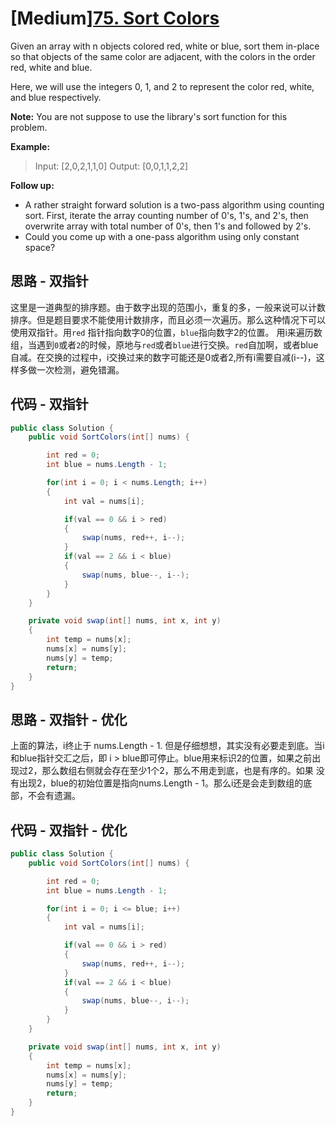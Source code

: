 # [Medium][75. Sort Colors](https://leetcode.com/problems/sort-colors/)

Given an array with n objects colored red, white or blue, sort them in-place so that objects of the same color are adjacent, with the colors in the order red, white and blue.

Here, we will use the integers 0, 1, and 2 to represent the color red, white, and blue respectively.

**Note:** You are not suppose to use the library's sort function for this problem.

**Example:**

> Input: [2,0,2,1,1,0]
> Output: [0,0,1,1,2,2]

**Follow up:**

* A rather straight forward solution is a two-pass algorithm using counting sort.
First, iterate the array counting number of 0's, 1's, and 2's, then overwrite array with total number of 0's, then 1's and followed by 2's.
* Could you come up with a one-pass algorithm using only constant space?

## 思路 - 双指针

这里是一道典型的排序题。由于数字出现的范围小，重复的多，一般来说可以计数排序。但是题目要求不能使用计数排序，而且必须一次遍历。那么这种情况下可以使用双指针。用`red` 指针指向数字0的位置，`blue`指向数字2的位置。
用i来遍历数组，当遇到`0`或者`2`的时候，原地与`red`或者`blue`进行交换。`red`自加啊，或者blue自减。在交换的过程中，i交换过来的数字可能还是0或者2,所有i需要自减(i--)，这样多做一次检测，避免错漏。

## 代码 - 双指针

```csharp
public class Solution {
    public void SortColors(int[] nums) {

        int red = 0;
        int blue = nums.Length - 1;

        for(int i = 0; i < nums.Length; i++)
        {
            int val = nums[i];

            if(val == 0 && i > red)
            {
                swap(nums, red++, i--);
            }
            if(val == 2 && i < blue)
            {
                swap(nums, blue--, i--);
            }
        }
    }

    private void swap(int[] nums, int x, int y)
    {
        int temp = nums[x];
        nums[x] = nums[y];
        nums[y] = temp;
        return;
    }
}
```

## 思路 - 双指针 - 优化

上面的算法，i终止于 nums.Length - 1. 但是仔细想想，其实没有必要走到底。当i和blue指针交汇之后，即 i > blue即可停止。blue用来标识2的位置，如果之前出现过2，那么数组右侧就会存在至少1个2，那么不用走到底，也是有序的。如果 没有出现2，blue的初始位置是指向nums.Length - 1。那么i还是会走到数组的底部，不会有遗漏。

## 代码 - 双指针 - 优化

```csharp
public class Solution {
    public void SortColors(int[] nums) {

        int red = 0;
        int blue = nums.Length - 1;

        for(int i = 0; i <= blue; i++)
        {
            int val = nums[i];

            if(val == 0 && i > red)
            {
                swap(nums, red++, i--);
            }
            if(val == 2 && i < blue)
            {
                swap(nums, blue--, i--);
            }
        }
    }

    private void swap(int[] nums, int x, int y)
    {
        int temp = nums[x];
        nums[x] = nums[y];
        nums[y] = temp;
        return;
    }
}
```
